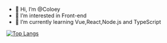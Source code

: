 - 👋 Hi, I’m @Coloey
- 👀 I’m interested in Front-end
- 🌱 I’m currently learning Vue,React,Node.js and TypeScript

<!---
Coloey/Coloey is a ✨ special ✨ repository because its `README.md` (this file) appears on your GitHub profile.
You can click the Preview link to take a look at your changes.
--->  
[![Top Langs](https://github-readme-stats.vercel.app/api/top-langs/?username=coloey&layout=compact&theme=blueberry&exclude_repo=Coloey.github.io,JsDesignPatten)](https://github.com/anuraghazra/github-readme-stats)
